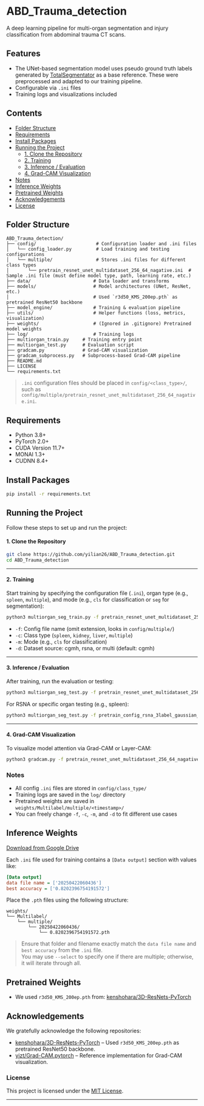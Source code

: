 # ABD_Trauma_detection

A deep learning pipeline for multi-organ segmentation and injury classification from abdominal trauma CT scans.

## Features

- The UNet-based segmentation model uses pseudo ground truth labels generated by [TotalSegmentator](https://github.com/wasserth/TotalSegmentator) as a base reference. These were preprocessed and adapted to our training pipeline.
- Configurable via `.ini` files
- Training logs and visualizations included


## Contents
- [Folder Structure](#folder-structure)
- [Requirements](#requirements)
- [Install Packages](#install-packages)
- [Running the Project](#running-the-project)
  - [1. Clone the Repository](#1-clone-the-repository)
  - [2. Training](#2-training)
  - [3. Inference / Evaluation](#3-inference--evaluation)
  - [4. Grad-CAM Visualization](#4-grad-cam-visualization)
- [Notes](#notes)
- [Inference Weights](#inference-weights)
- [Pretrained Weights](#pretrained-weights)
- [Acknowledgements](#acknowledgements)
- [License](#license)


## Folder Structure
```
ABD_Trauma_detection/
├── config/                      # Configuration loader and .ini files
│   └── config_loader.py         # Load training and testing configurations
│   └── multiple/                # Stores .ini files for different class types
│       └── pretrain_resnet_unet_multidataset_256_64_nagative.ini  # Sample .ini file (must define model type, path, learning rate, etc.)
├── data/                       # Data loader and transforms
├── models/                     # Model architectures (UNet, ResNet, etc.)
│                               # Used `r3d50_KMS_200ep.pth` as pretrained ResNet50 backbone
├── model_engine/               # Training & evaluation pipeline
├── utils/                      # Helper functions (loss, metrics, visualization)
├── weights/                    # (Ignored in .gitignore) Pretrained model weights
├── log/                        # Training logs
├── multiorgan_train.py     # Training entry point
├── multiorgan_test.py      # Evaluation script
├── gradcam.py              # Grad-CAM visualization 
├── gradcam_subprocess.py   # Subprocess-based Grad-CAM pipeline
├── README.md
├── LICENSE
└── requirements.txt

```

>`.ini` configuration files should be placed in `config/<class_type>/`, such as `config/multiple/pretrain_resnet_unet_multidataset_256_64_nagative.ini`.


## Requirements

- Python 3.8+
- PyTorch 2.0+
- CUDA Version 11.7+
- MONAI 1.3+
- CUDNN 8.4+


## Install Packages

```bash
pip install -r requirements.txt
```


## Running the Project
Follow these steps to set up and run the project:


#### **1. Clone the Repository**
```bash
git clone https://github.com/yilian26/ABD_Trauma_detection.git
cd ABD_Trauma_detection
```

---

#### **2. Training**

Start training by specifying the configuration file (`.ini`), organ type (e.g., `spleen`, `multiple`), and mode (e.g., `cls` for classification or `seg` for segmentation):

```bash
python3 multiorgan_seg_train.py -f pretrain_resnet_unet_multidataset_256_64_nagative -c multiple -m seg -d multi > log/pretrain_resnet_unet_multidataset_256_64_nagative_seg.log 2>&1
```

- `-f`: Config file name (omit extension, looks in `config/multiple/`)
- `-c`: Class type (`spleen`, `kidney`, `liver`, `multiple`)
- `-m`: Mode (e.g., `cls` for classification)
- `-d`: Dataset source: cgmh, rsna, or multi (default: cgmh)
---

#### **3. Inference / Evaluation**

After training, run the evaluation or testing:

```bash
python3 multiorgan_seg_test.py -f pretrain_resnet_unet_multidataset_256_64_nagative -c multiple -d 0 > log/pretrain_resnet_unet_multidataset_256_64_nagative_test.log 2>&1
```

For RSNA or specific organ testing (e.g., spleen):

```bash
python3 multiorgan_seg_test.py -f pretrain_config_rsna_3label_gaussian_224 -c spleen -d 1 -m cls > log/pretrain_config_rsna_3label_gaussian_224_test.log 2>&1
```

---

#### **4. Grad-CAM Visualization**

To visualize model attention via Grad-CAM or Layer-CAM:

```bash
python3 gradcam.py -f pretrain_resnet_unet_multidataset_256_64_nagative -c multiple > log/pretrain_resnet_unet_multidataset_256_64_nagative_gradcam.log 2>&1
```


### Notes

- All config `.ini` files are stored in `config/class_type/`
- Training logs are saved in the `log/` directory
- Pretrained weights are saved in `weights/Multilabel/multiple/<timestamp>/`
- You can freely change `-f`, `-c`, `-m`, and `-d` to fit different use cases


## Inference Weights

[Download from Google Drive](https://drive.google.com/drive/folders/1fF4vXQpSHqIaMADiQkCM9W9TDX7n6CKt?usp=drive_link)

Each `.ini` file used for training contains a `[Data output]` section with values like:
```ini
[Data output]
data file name = ['20250422060436']
best accuracy = ['0.8202396754191572']
```
Place the `.pth` files using the following structure:
```
weights/
└── Multilabel/
    └── multiple/
        └── 20250422060436/
            └── 0.8202396754191572.pth
```

> Ensure that folder and filename exactly match the `data file name` and `best accuracy` from the `.ini` file.  
> You may use `--select` to specify one if there are multiple; otherwise, it will iterate through all.


## Pretrained Weights

- We used `r3d50_KMS_200ep.pth` from:
  [kenshohara/3D-ResNets-PyTorch](https://github.com/kenshohara/3D-ResNets-PyTorch)


## Acknowledgements

We gratefully acknowledge the following repositories:

- [kenshohara/3D-ResNets-PyTorch](https://github.com/kenshohara/3D-ResNets-PyTorch) – Used `r3d50_KMS_200ep.pth` as pretrained ResNet50 backbone.
- [yizt/Grad-CAM.pytorch](https://github.com/yizt/Grad-CAM.pytorch/tree/master/detection) – Reference implementation for Grad-CAM visualization.


### License

This project is licensed under the [MIT License](LICENSE).

---

